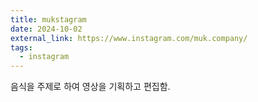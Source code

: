 ```yaml
---
title: mukstagram
date: 2024-10-02
external_link: https://www.instagram.com/muk.company/
tags:
  - instagram
---
```


음식을 주제로 하여 영상을 기획하고 편집함.

<!--more-->

